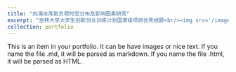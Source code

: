 ```yaml
---
title: "向海水库氮负荷时空分布及影响因素研究"
excerpt: "吉林大学大学生创新创业训练计划国家级项目优秀结题<br/><img src='/images/未标题-2.png'>"
collection: portfolio
---
```


This is an item in your portfolio. It can be have images or nice text. If you name the file .md, it will be parsed as markdown. If you name the file .html, it will be parsed as HTML. 
